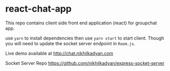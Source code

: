 # react-chat-app

This repo contains client side front end application (react) for groupchat app.

use `yarn` to install dependencies then use `yarn start` to start client. Though you will need to update the socket server endpoint in `Room.js`.

Live demo available at http://chat.nikhilkadyan.com

Socket Server Repo https://github.com/nikhilkadyan/express-socket-server
